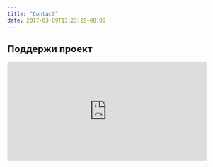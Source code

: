 ```yaml
---
title: "Contact"
date: 2017-03-09T13:23:28+08:00
---
```


## Поддержи проект

<div style="width: 100%; overflow-x: visible">
<iframe src="https://money.yandex.ru/quickpay/shop-widget?writer=buyer&targets=&targets-hint=%D0%9D%D0%B0%20%D0%BF%D1%80%D0%BE%D0%B5%D0%BA%D1%82&default-sum=50&button-text=11&payment-type-choice=on&mobile-payment-type-choice=on&hint=&successURL=&quickpay=shop&account=41001612955830" width="450" height="224" frameborder="0" allowtransparency="true" scrolling="no"></iframe>
</div>